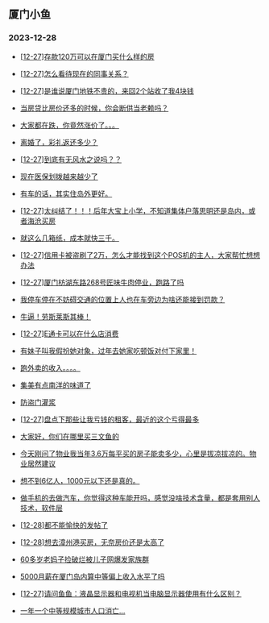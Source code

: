 ## 厦门小鱼 
### 2023-12-28

+ [[12-27]存款120万可以在厦门买什么样的房](http://bbs.xmfish.com/read-htm-tid-18126759.html)

+ [[12-27]怎么看待现在的同事关系？](http://bbs.xmfish.com/read-htm-tid-18126750.html)

+ [[12-27]是谁说厦门地铁不贵的，来回2个站收了我4块钱](http://bbs.xmfish.com/read-htm-tid-18126844.html)

+ [当房贷比房价还多的时候，你会断供当老赖吗？](http://bbs.xmfish.com/read-htm-tid-18126623.html)

+ [大家都在跌，你竟然涨价了。。。](http://bbs.xmfish.com/read-htm-tid-18126851.html)

+ [离婚了，彩礼返还多少？](http://bbs.xmfish.com/read-htm-tid-18126922.html)

+ [[12-27]到底有无风水之说吗？？](http://bbs.xmfish.com/read-htm-tid-18126669.html)

+ [现在医保划拨越来越少了](http://bbs.xmfish.com/read-htm-tid-18126758.html)

+ [有车的话，其实住岛外更好。](http://bbs.xmfish.com/read-htm-tid-18126850.html)

+ [[12-27]太纠结了！！！后年大宝上小学，不知道集体户落思明还是岛内，或者海沧买房](http://bbs.xmfish.com/read-htm-tid-18126720.html)

+ [就这么几箱纸，成本就快三千。](http://bbs.xmfish.com/read-htm-tid-18126995.html)

+ [[12-27]信用卡被盗刷了2万，怎么才能找到这个POS机的主人，大家帮忙想想办法](http://bbs.xmfish.com/read-htm-tid-18126988.html)

+ [[12-27]厦门枋湖东路268号匠味牛肉停业，跑路了吗](http://bbs.xmfish.com/read-htm-tid-18126784.html)

+ [我停车停在不妨碍交通的位置上人也在车旁边为啥还能接到罚款？](http://bbs.xmfish.com/read-htm-tid-18126979.html)

+ [牛逼！劳斯莱斯其棒！](http://bbs.xmfish.com/read-htm-tid-18127054.html)

+ [[12-27]E通卡可以在什么店消费](http://bbs.xmfish.com/read-htm-tid-18126806.html)

+ [有妹子叫我假扮她对象，过年去她家吃顿饭对付下家里！](http://bbs.xmfish.com/read-htm-tid-18127052.html)

+ [跑外卖的收入。。。。](http://bbs.xmfish.com/read-htm-tid-18127071.html)

+ [集美有点南洋的味道了](http://bbs.xmfish.com/read-htm-tid-18127117.html)

+ [防盗门灌浆](http://bbs.xmfish.com/read-htm-tid-18127058.html)

+ [[12-27]盘点下那些让我亏钱的租客，最近的这个亏得最多](http://bbs.xmfish.com/read-htm-tid-18127118.html)

+ [大家好，你们在哪里买三文鱼的](http://bbs.xmfish.com/read-htm-tid-18126950.html)

+ [今天刚问了物业我当年3.6万每平买的房子能卖多少，心里是拔凉拔凉的。物业居然建议](http://bbs.xmfish.com/read-htm-tid-18127183.html)

+ [想不到6亿人，1000元以下还是真的。](http://bbs.xmfish.com/read-htm-tid-18127191.html)

+ [做手机的去做汽车，你觉得这种车能开吗，感觉没啥技术含量，都是套用别人技术，软件层](http://bbs.xmfish.com/read-htm-tid-18127072.html)

+ [[12-28]都不能愉快的发帖了](http://bbs.xmfish.com/read-htm-tid-18127367.html)

+ [[12-28]想去漳州港买房，无奈房价还是太高了](http://bbs.xmfish.com/read-htm-tid-18127414.html)

+ [60多岁老妈子捡破烂被儿子网爆发家族群](http://bbs.xmfish.com/read-htm-tid-18127131.html)

+ [5000月薪在厦门岛内算中等偏上收入水平了吗](http://bbs.xmfish.com/read-htm-tid-18127290.html)

+ [[12-27]请问鱼鱼：液晶显示器和电视机当电脑显示器使用有什么区别？](http://bbs.xmfish.com/read-htm-tid-18127121.html)

+ [一年一个中等规模城市人口消亡…](http://bbs.xmfish.com/read-htm-tid-18127152.html)

